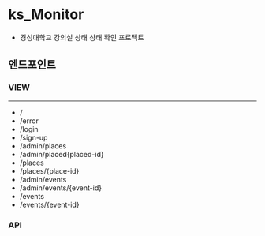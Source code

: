 # ks_Monitor
- 경성대학교 강의실 상태 상태 확인 프로젝트


## 엔드포인트

### VIEW
---
- /
- /error
- /login
- /sign-up
- /admin/places
- /admin/placed{placed-id}
- /places
- /places/{place-id}
- /admin/events
- /admin/events/{event-id}
- /events
- /events/{event-id}




### API
